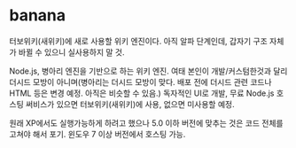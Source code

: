 # banana
터보위키(새위키)에 새로 사용할 위키 엔진이다. 아직 알파 단계인데, 갑자기 구조 자체가 바뀔 수 있으니 실사용하지 말 것.

Node.js, 병아리 엔진을 기반으로 하는 위키 엔진. 여태 본인이 개발/커스텀한것과 달리 더시드 모방이 아니며(병아리는 더시드 모방이 맞다. 배포 전에 더시드 관련 코드나 HTML 등은 변경 예정. 아직은 비슷할 수 있음.) 독자적인 UI로 개발, 무료 Node.js 호스팅 써비스가 있으면 터보위키(새위키)에 사용, 없으면 미사용할 예정.

원래 XP에서도 실행가능하게 하려고 했으나 5.0 이하 버전에 맞추는 것은 코드 전체를 고쳐야 해서 포기. 윈도우 7 이상 버전에서 호스팅 가능.
